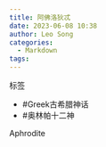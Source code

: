 ```yaml
---
title: 阿佛洛狄忒
date: 2023-06-08 10:38
author: Leo Song
categories:
  - Markdown
tags:
---
```


标签

- #Greek古希腊神话 
- #奥林帕十二神

Aphrodite